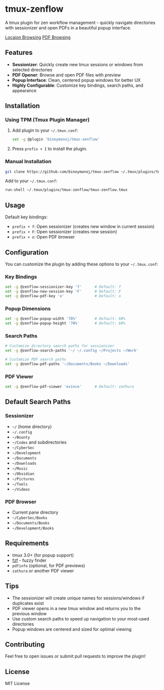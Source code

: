 # tmux-zenflow

A tmux plugin for zen workflow management - quickly navigate directories with sessionizer and open PDFs in a beautiful popup interface.

[Locaion Browsing]("./assets/tmux-sessionizer.png")
[PDF Browsing]("./assets/open-pdf.png")

## Features

- **Sessionizer**: Quickly create new tmux sessions or windows from selected directories
- **PDF Opener**: Browse and open PDF files with preview
- **Popup Interface**: Clean, centered popup windows for better UX
- **Highly Configurable**: Customize key bindings, search paths, and appearance

## Installation

### Using TPM (Tmux Plugin Manager)

1. Add plugin to your `~/.tmux.conf`:
   ```bash
   set -g @plugin 'binoymanoj/tmux-zenflow'
   ```

2. Press `prefix + I` to install the plugin.

### Manual Installation

```bash
git clone https://github.com/binoymanoj/tmux-zenflow ~/.tmux/plugins/tmux-zenflow
```

Add to your `~/.tmux.conf`:
```bash
run-shell ~/.tmux/plugins/tmux-zenflow/tmux-zenflow.tmux
```

## Usage

Default key bindings:

- `prefix + f`: Open sessionizer (creates new window in current session)
- `prefix + F`: Open sessionizer (creates new session)  
- `prefix + o`: Open PDF browser

## Configuration

You can customize the plugin by adding these options to your `~/.tmux.conf`:

### Key Bindings
```bash
set -g @zenflow-sessionizer-key 'f'      # Default: f
set -g @zenflow-new-session-key 'F'      # Default: F  
set -g @zenflow-pdf-key 'o'              # Default: o
```

### Popup Dimensions
```bash
set -g @zenflow-popup-width '70%'        # Default: 60%
set -g @zenflow-popup-height '70%'       # Default: 60%
```

### Search Paths
```bash
# Customize directory search paths for sessionizer
set -g @zenflow-search-paths '~/ ~/.config ~/Projects ~/Work'

# Customize PDF search paths  
set -g @zenflow-pdf-paths '~/Documents/Books ~/Downloads'
```

### PDF Viewer
```bash
set -g @zenflow-pdf-viewer 'evince'      # Default: zathura
```

## Default Search Paths

### Sessionizer
- `~/` (home directory)
- `~/.config`
- `~/Bounty`
- `~/Codes` and subdirectories
- `~/CyberSec`
- `~/Development`
- `~/Documents`
- `~/Downloads`
- `~/Music`
- `~/Obsidian`
- `~/Pictures`
- `~/Tools`
- `~/Videos`

### PDF Browser
- Current pane directory
- `~/CyberSec/Books`
- `~/Documents/Books`  
- `~/Development/Books`

## Requirements

- tmux 3.0+ (for popup support)
- [fzf](https://github.com/junegunn/fzf) - fuzzy finder
- `pdfinfo` (optional, for PDF previews)
- `zathura` or another PDF viewer

## Tips

- The sessionizer will create unique names for sessions/windows if duplicates exist
- PDF viewer opens in a new tmux window and returns you to the previous window
- Use custom search paths to speed up navigation to your most-used directories
- Popup windows are centered and sized for optimal viewing

## Contributing

Feel free to open issues or submit pull requests to improve the plugin!

## License

MIT License
